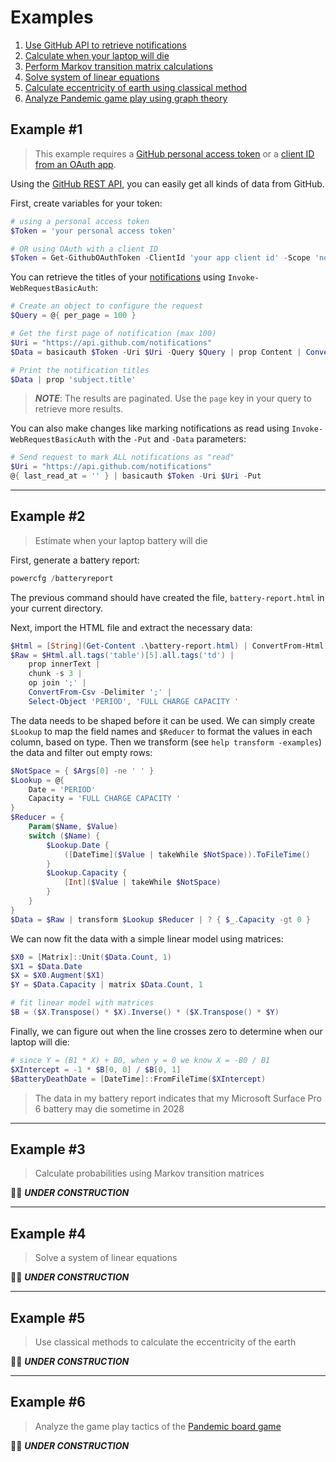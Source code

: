 Examples
========

1. [Use GitHub API to retrieve notifications](#example1)
1. [Calculate when your laptop will die](#example2)
1. [Perform Markov transition matrix calculations](#example3)
1. [Solve system of linear equations](#example4)
1. [Calculate eccentricity of earth using classical method](#example5)
1. [Analyze Pandemic game play using graph theory](#example6)

Example #1
----------
> This example requires a [GitHub personal access token](https://docs.github.com/en/github/authenticating-to-github/creating-a-personal-access-token) or a [client ID from an OAuth app](https://docs.github.com/en/developers/apps/authorizing-oauth-apps#device-flow).

Using the [GitHub REST API](https://docs.github.com/en/rest), you can easily get all kinds of data from GitHub.

First, create variables for your token:

```PowerShell
# using a personal access token
$Token = 'your personal access token'

# OR using OAuth with a client ID
$Token = Get-GithubOAuthToken -ClientId 'your app client id' -Scope 'notifications'
```

You can retrieve the titles of your [notifications](https://docs.github.com/en/rest/reference/activity#notifications) using `Invoke-WebRequestBasicAuth`:

```PowerShell
# Create an object to configure the request
$Query = @{ per_page = 100 }

# Get the first page of notification (max 100)
$Uri = "https://api.github.com/notifications"
$Data = basicauth $Token -Uri $Uri -Query $Query | prop Content | ConvertFrom-Json

# Print the notification titles
$Data | prop 'subject.title'
```

> ***NOTE***: The results are paginated. Use the `page` key in your query to retrieve more results.

You can also make changes like marking notifications as read using `Invoke-WebRequestBasicAuth` with the `-Put` and `-Data` parameters:

```PowerShell
# Send request to mark ALL notifications as "read"
$Uri = "https://api.github.com/notifications"
@{ last_read_at = '' } | basicauth $Token -Uri $Uri -Put
```

------

Example #2
----------
> Estimate when your laptop battery will die

First, generate a battery report:

```PowerShell
powercfg /batteryreport
```

The previous command should have created the file, `battery-report.html` in your current directory.

Next, import the HTML file and extract the necessary data:

```PowerShell
$Html = [String](Get-Content .\battery-report.html) | ConvertFrom-Html
$Raw = $Html.all.tags('table')[5].all.tags('td') |
    prop innerText |
    chunk -s 3 |
    op join ';' |
    ConvertFrom-Csv -Delimiter ';' |
    Select-Object 'PERIOD', 'FULL CHARGE CAPACITY '
```

The data needs to be shaped before it can be used. We can simply create `$Lookup` to map the field names and `$Reducer` to format the values in each column, based on type. Then we transform (see `help transform -examples`) the data and filter out empty rows:

```PowerShell
$NotSpace = { $Args[0] -ne ' ' }
$Lookup = @{
    Date = 'PERIOD'
    Capacity = 'FULL CHARGE CAPACITY '
}
$Reducer = {
    Param($Name, $Value)
    switch ($Name) {
        $Lookup.Date {
            ([DateTime]($Value | takeWhile $NotSpace)).ToFileTime()
        }
        $Lookup.Capacity {
            [Int]($Value | takeWhile $NotSpace)
        }
    }
}
$Data = $Raw | transform $Lookup $Reducer | ? { $_.Capacity -gt 0 }
```

We can now fit the data with a simple linear model using matrices:

```PowerShell
$X0 = [Matrix]::Unit($Data.Count, 1)
$X1 = $Data.Date
$X = $X0.Augment($X1)
$Y = $Data.Capacity | matrix $Data.Count, 1

# fit linear model with matrices
$B = ($X.Transpose() * $X).Inverse() * ($X.Transpose() * $Y)
```

Finally, we can figure out when the line crosses zero to determine when our laptop will die:

```PowerShell
# since Y = (B1 * X) + B0, when y = 0 we know X = -B0 / B1
$XIntercept = -1 * $B[0, 0] / $B[0, 1]
$BatteryDeathDate = [DateTime]::FromFileTime($XIntercept)
```

> The data in my battery report indicates that my Microsoft Surface Pro 6 battery may die sometime in 2028

------

Example #3
----------
> Calculate probabilities using Markov transition matrices

👷‍♂️ ***UNDER CONSTRUCTION***

------

Example #4
----------
> Solve a system of linear equations

👷‍♂️ ***UNDER CONSTRUCTION***

------

Example #5
----------
> Use classical methods to calculate the eccentricity of the earth

👷‍♂️ ***UNDER CONSTRUCTION***

------

Example #6
----------
> Analyze the game play tactics of the [Pandemic board game](https://www.amazon.com/Z-Man-Games-ZM7101-Pandemic/dp/B00A2HD40E)

👷‍♂️ ***UNDER CONSTRUCTION***
